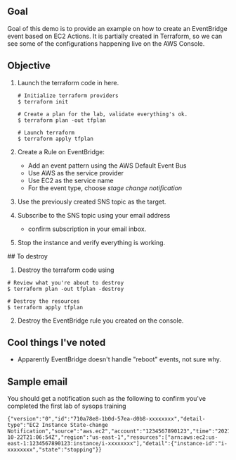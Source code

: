 ## Goal

Goal of this demo is to provide an example on how to create an EventBridge event based
on EC2 Actions. It is partially created in Terraform, so we can see some of the configurations
happening live on the AWS Console.

## Objective

1. Launch the terraform code in here.

    ```
    # Initialize terraform providers
    $ terraform init
    ```

    ```
    # Create a plan for the lab, validate everything's ok.
    $ terraform plan -out tfplan 
    ```

    ```
    # Launch terraform
    $ terraform apply tfplan
    ```

2. Create a Rule on EventBridge:
    * Add an event pattern using the AWS Default Event Bus
    * Use AWS as the service provider
    * Use EC2 as the service name
    * For the event type, choose *stage change notification*

3. Use the previously created SNS topic as the target.

4. Subscribe to the SNS topic using your email address
    * confirm subscription in your email inbox.

5. Stop the instance and verify everything is working.


## To destroy

1. Destroy the terraform code using

```
# Review what you're about to destroy
$ terraform plan -out tfplan -destroy
```

```
# Destroy the resources
$ terraform apply tfplan
```

2. Destroy the EventBridge rule you created on the console.

## Cool things I've noted

* Apparently EventBridge doesn't handle "reboot" events, not sure why.


## Sample email
 
You should get a notification such as the following to confirm you've completed the first lab of sysops training

```
{"version":"0","id":"710a78e8-1b0d-57ea-d0b8-xxxxxxxx","detail-type":"EC2 Instance State-change Notification","source":"aws.ec2","account":"1234567890123","time":"2021-10-22T21:06:54Z","region":"us-east-1","resources":["arn:aws:ec2:us-east-1:1234567890123:instance/i-xxxxxxxx"],"detail":{"instance-id":"i-xxxxxxxx","state":"stopping"}}
```

